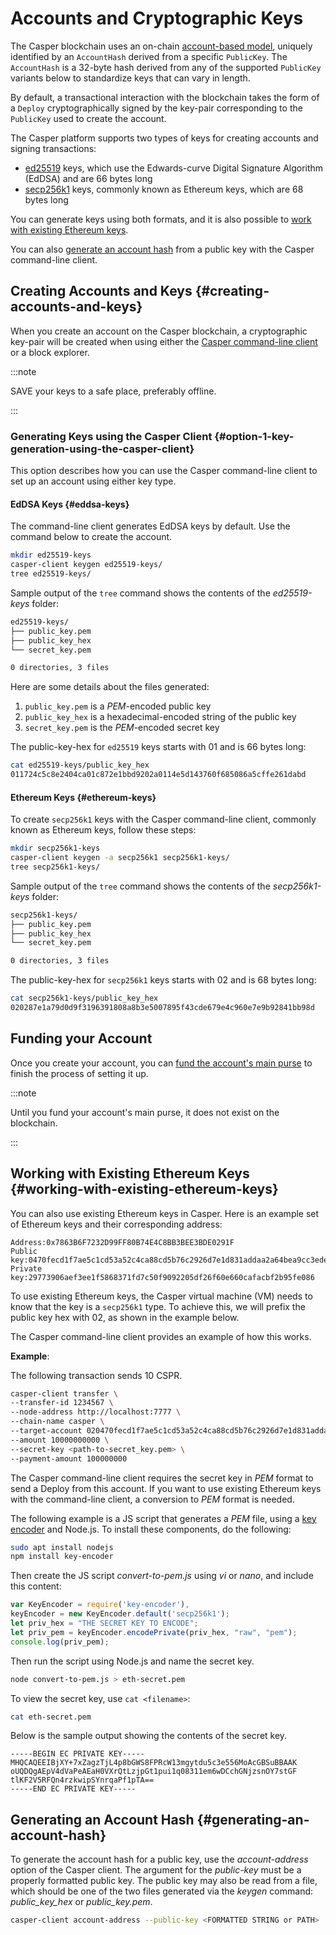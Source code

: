 # Accounts and Cryptographic Keys

The Casper blockchain uses an on-chain [account-based model](./design/casper-design.md#accounts-head), uniquely identified by an `AccountHash` derived from a specific `PublicKey`. The `AccountHash` is a 32-byte hash derived from any of the supported `PublicKey` variants below to standardize keys that can vary in length.

By default, a transactional interaction with the blockchain takes the form of a `Deploy` cryptographically signed by the key-pair corresponding to the `PublicKey` used to create the account.

The Casper platform supports two types of keys for creating accounts and signing transactions: 
- [ed25519](#eddsa-keys) keys, which use the Edwards-curve Digital Signature Algorithm (EdDSA) and are 66 bytes long
- [secp256k1](#ethereum-keys) keys, commonly known as Ethereum keys, which are 68 bytes long

You can generate keys using both formats, and it is also possible to [work with existing Ethereum keys](#working-with-existing-ethereum-keys).

You can also [generate an account hash](#generating-an-account-hash) from a public key with the Casper command-line client.

## Creating Accounts and Keys {#creating-accounts-and-keys}

When you create an account on the Casper blockchain, a cryptographic key-pair will be created when using either the [Casper command-line client](#option-1-key-generation-using-the-casper-client) or a block explorer.

:::note

SAVE your keys to a safe place, preferably offline.

:::

### Generating Keys using the Casper Client {#option-1-key-generation-using-the-casper-client}

This option describes how you can use the Casper command-line client to set up an account using either key type.

#### EdDSA Keys {#eddsa-keys}

The command-line client generates EdDSA keys by default. Use the command below to create the account.

```bash
mkdir ed25519-keys
casper-client keygen ed25519-keys/
tree ed25519-keys/
```
Sample output of the `tree` command shows the contents of the *ed25519-keys* folder:

```bash
ed25519-keys/
├── public_key.pem
├── public_key_hex
└── secret_key.pem

0 directories, 3 files
```

Here are some details about the files generated:
1. `public_key.pem` is a *PEM*-encoded public key
2. `public_key_hex` is a hexadecimal-encoded string of the public key
3. `secret_key.pem` is the *PEM*-encoded secret key

The public-key-hex for `ed25519` keys starts with 01 and is 66 bytes long:

```bash
cat ed25519-keys/public_key_hex
011724c5c8e2404ca01c872e1bbd9202a0114e5d143760f685086a5cffe261dabd
```

#### Ethereum Keys {#ethereum-keys}

To create `secp256k1` keys with the Casper command-line client, commonly known as Ethereum keys, follow these steps:

```bash
mkdir secp256k1-keys
casper-client keygen -a secp256k1 secp256k1-keys/
tree secp256k1-keys/
```
Sample output of the `tree` command shows the contents of the *secp256k1-keys* folder:

```bash
secp256k1-keys/
├── public_key.pem
├── public_key_hex
└── secret_key.pem

0 directories, 3 files
```

The public-key-hex for `secp256k1` keys starts with 02 and is 68 bytes long:

```bash
cat secp256k1-keys/public_key_hex
020287e1a79d0d9f3196391808a8b3e5007895f43cde679e4c960e7e9b92841bb98d
```

## Funding your Account

Once you create your account, you can [fund the account's main purse](../developers/prerequisites.md#funding-an-account) to finish the process of setting it up. 

:::note

Until you fund your account's main purse, it does not exist on the blockchain.

:::

## Working with Existing Ethereum Keys {#working-with-existing-ethereum-keys}

You can also use existing Ethereum keys in Casper. Here is an example set of Ethereum keys and their corresponding address:

```
Address:0x7863B6F7232D99FF80B74E4C8BB3BEE3BDE0291F
Public key:0470fecd1f7ae5c1cd53a52c4ca88cd5b76c2926d7e1d831addaa2a64bea9cc3ede6a8e9981c609ee7ab7e3fa37ba914f2fc52f6eea9b746b6fe663afa96750d66
Private key:29773906aef3ee1f5868371fd7c50f9092205df26f60e660cafacbf2b95fe086
```

To use existing Ethereum keys, the Casper virtual machine (VM) needs to know that the key is a `secp256k1` type. To achieve this, we will prefix the public key hex with 02, as shown in the example below.

The Casper command-line client provides an example of how this works. 

**Example**:

The following transaction sends 10 CSPR.

```bash
casper-client transfer \
--transfer-id 1234567 \
--node-address http://localhost:7777 \
--chain-name casper \
--target-account 020470fecd1f7ae5c1cd53a52c4ca88cd5b76c2926d7e1d831addaa2a64bea9cc3ede6a8e9981c609ee7ab7e3fa37ba914f2fc52f6eea9b746b6fe663afa96750d66 \
--amount 10000000000 \
--secret-key <path-to-secret_key.pem> \
--payment-amount 100000000
```

The Casper command-line client requires the secret key in *PEM* format to send a Deploy from this account. If you want to use existing Ethereum keys with the command-line client, a conversion to *PEM* format is needed.

The following example is a JS script that generates a *PEM* file, using a [key encoder](https://github.com/stacks-network/key-encoder-js) and Node.js. To install these components, do the following:

```bash
sudo apt install nodejs
npm install key-encoder
```

Then create the JS script *convert-to-pem.js* using _vi_ or _nano_, and include this content:

```javascript
var KeyEncoder = require('key-encoder'),
keyEncoder = new KeyEncoder.default('secp256k1');
let priv_hex = "THE SECRET KEY TO ENCODE";
let priv_pem = keyEncoder.encodePrivate(priv_hex, "raw", "pem");
console.log(priv_pem);
```

Then run the script using Node.js and name the secret key.

```bash
node convert-to-pem.js > eth-secret.pem
```

To view the secret key, use `cat <filename>`:

```bash
cat eth-secret.pem
```

Below is the sample output showing the contents of the secret key.

```
-----BEGIN EC PRIVATE KEY-----
MHQCAQEEIBjXY+7xZagzTjL4p8bGWS8FPRcW13mgytdu5c3e556MoAcGBSuBBAAK
oUQDQgAEpV4dVaPeAEaH0VXrQtLzjpGt1pui1q08311em6wDCchGNjzsnOY7stGF
tlKF2V5RFQn4rzkwipSYnrqaPf1pTA==
-----END EC PRIVATE KEY-----
```

## Generating an Account Hash {#generating-an-account-hash}

To generate the account hash for a public key, use the *account-address* option of the Casper client. The argument for the *public-key* must be a properly formatted public key. The public key may also be read from a file, which should be one of the two files generated via the *keygen* command: *public_key_hex* or *public_key.pem*.

```bash
casper-client account-address --public-key <FORMATTED STRING or PATH>
```
